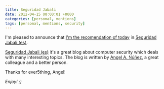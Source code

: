 ```yaml
---
title: Seguridad Jabali
date: 2012-04-15 00:00:01 +0000
categories: [personal, mentions]
tags: [personal, mentions, security]
---
```

I'm pleased to announce that [I'm the recomendation of today](https://www.seguridadjabali.com/2012/04/recomendaciones-ruben-hortas-blog.html) in [Seguridad Jabali (es)](https://www.seguridadjabali.com).

[Seguridad Jabali (es)](https://www.seguridadjabali.com) it's a great blog about computer security which deals with many interesting topics. 
The blog is written by [Angel A. Núñez](https://www.linkedin.com/in/angel-a-nunez), a great colleague and a better person. 

Thanks for ever5thing, Angel!

_Enjoy! ;)_
